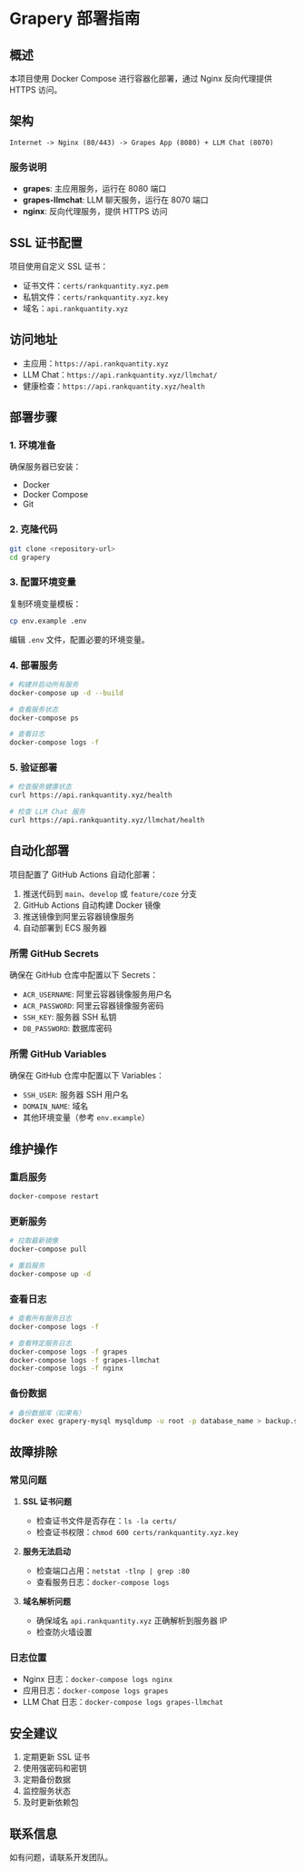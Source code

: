# Grapery 部署指南

## 概述

本项目使用 Docker Compose 进行容器化部署，通过 Nginx 反向代理提供 HTTPS 访问。

## 架构

```
Internet -> Nginx (80/443) -> Grapes App (8080) + LLM Chat (8070)
```

### 服务说明

- **grapes**: 主应用服务，运行在 8080 端口
- **grapes-llmchat**: LLM 聊天服务，运行在 8070 端口  
- **nginx**: 反向代理服务，提供 HTTPS 访问

## SSL 证书配置

项目使用自定义 SSL 证书：
- 证书文件：`certs/rankquantity.xyz.pem`
- 私钥文件：`certs/rankquantity.xyz.key`
- 域名：`api.rankquantity.xyz`

## 访问地址

- 主应用：`https://api.rankquantity.xyz`
- LLM Chat：`https://api.rankquantity.xyz/llmchat/`
- 健康检查：`https://api.rankquantity.xyz/health`

## 部署步骤

### 1. 环境准备

确保服务器已安装：
- Docker
- Docker Compose
- Git

### 2. 克隆代码

```bash
git clone <repository-url>
cd grapery
```

### 3. 配置环境变量

复制环境变量模板：
```bash
cp env.example .env
```

编辑 `.env` 文件，配置必要的环境变量。

### 4. 部署服务

```bash
# 构建并启动所有服务
docker-compose up -d --build

# 查看服务状态
docker-compose ps

# 查看日志
docker-compose logs -f
```

### 5. 验证部署

```bash
# 检查服务健康状态
curl https://api.rankquantity.xyz/health

# 检查 LLM Chat 服务
curl https://api.rankquantity.xyz/llmchat/health
```

## 自动化部署

项目配置了 GitHub Actions 自动化部署：

1. 推送代码到 `main`、`develop` 或 `feature/coze` 分支
2. GitHub Actions 自动构建 Docker 镜像
3. 推送镜像到阿里云容器镜像服务
4. 自动部署到 ECS 服务器

### 所需 GitHub Secrets

确保在 GitHub 仓库中配置以下 Secrets：

- `ACR_USERNAME`: 阿里云容器镜像服务用户名
- `ACR_PASSWORD`: 阿里云容器镜像服务密码
- `SSH_KEY`: 服务器 SSH 私钥
- `DB_PASSWORD`: 数据库密码

### 所需 GitHub Variables

确保在 GitHub 仓库中配置以下 Variables：

- `SSH_USER`: 服务器 SSH 用户名
- `DOMAIN_NAME`: 域名
- 其他环境变量（参考 `env.example`）

## 维护操作

### 重启服务

```bash
docker-compose restart
```

### 更新服务

```bash
# 拉取最新镜像
docker-compose pull

# 重启服务
docker-compose up -d
```

### 查看日志

```bash
# 查看所有服务日志
docker-compose logs -f

# 查看特定服务日志
docker-compose logs -f grapes
docker-compose logs -f grapes-llmchat
docker-compose logs -f nginx
```

### 备份数据

```bash
# 备份数据库（如果有）
docker exec grapery-mysql mysqldump -u root -p database_name > backup.sql
```

## 故障排除

### 常见问题

1. **SSL 证书问题**
   - 检查证书文件是否存在：`ls -la certs/`
   - 检查证书权限：`chmod 600 certs/rankquantity.xyz.key`

2. **服务无法启动**
   - 检查端口占用：`netstat -tlnp | grep :80`
   - 查看服务日志：`docker-compose logs`

3. **域名解析问题**
   - 确保域名 `api.rankquantity.xyz` 正确解析到服务器 IP
   - 检查防火墙设置

### 日志位置

- Nginx 日志：`docker-compose logs nginx`
- 应用日志：`docker-compose logs grapes`
- LLM Chat 日志：`docker-compose logs grapes-llmchat`

## 安全建议

1. 定期更新 SSL 证书
2. 使用强密码和密钥
3. 定期备份数据
4. 监控服务状态
5. 及时更新依赖包

## 联系信息

如有问题，请联系开发团队。 